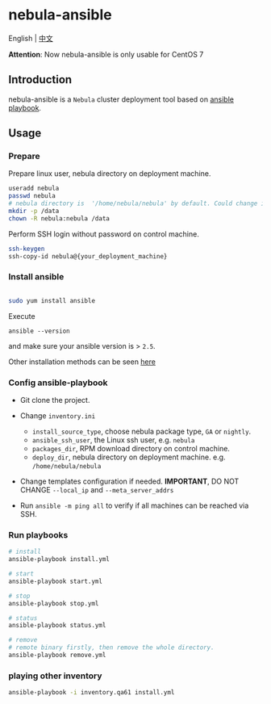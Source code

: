 # nebula-ansible

English | [中文](README_zh.md)

**Attention**: Now nebula-ansible is only usable for CentOS 7

## Introduction

nebula-ansible is a `Nebula` cluster deployment tool based on [ansible playbook](https://docs.ansible.com/ansible/latest/cli/ansible-playbook.html).

## Usage

### Prepare

Prepare linux user, nebula directory on deployment machine.

```bash
useradd nebula
passwd nebula
# nebula directory is  '/home/nebula/nebula' by default. Could change it by yourself.
mkdir -p /data
chown -R nebula:nebula /data
```

Perform SSH login without password on control machine.

```bash
ssh-keygen
ssh-copy-id nebula@{your_deployment_machine}

```

### Install ansible

```bash

sudo yum install ansible

```

Execute

```shell
ansible --version
```

and make sure your ansible version is > `2.5`.

Other installation methods can be seen [here](https://docs.ansible.com/ansible/latest/installation_guide/intro_installation.html)

### Config ansible-playbook

* Git clone the project.
* Change `inventory.ini`
    - `install_source_type`, choose nebula package type, `GA` or `nightly`.
    - `ansible_ssh_user`, the Linux ssh user, e.g. `nebula`
    - `packages_dir`, RPM download directory on control machine.
    - `deploy_dir`, nebula directory on deployment machine. e.g. `/home/nebula/nebula`

* Change templates configuration if needed.  **IMPORTANT**, DO NOT CHANGE `--local_ip` and `--meta_server_addrs`

* Run `ansible -m ping all` to verify if all machines can be reached via SSH.

### Run playbooks

```bash
# install
ansible-playbook install.yml

# start
ansible-playbook start.yml

# stop
ansible-playbook stop.yml

# status
ansible-playbook status.yml

# remove
# remote binary firstly, then remove the whole directory.
ansible-playbook remove.yml

```

### playing other inventory

```bash
ansible-playbook -i inventory.qa61 install.yml
```
